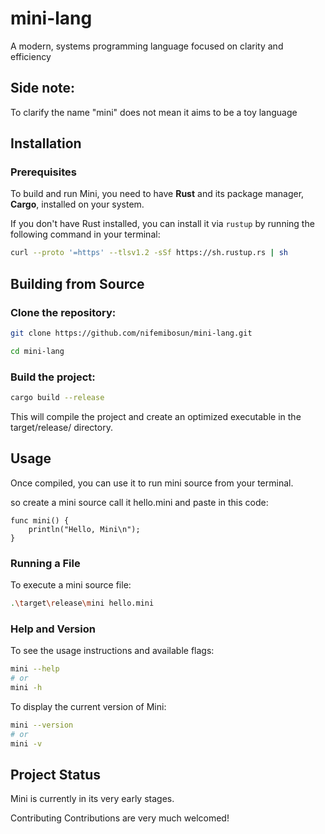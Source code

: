 # mini-lang
A modern, systems programming language focused on clarity and efficiency

## Side note: 
To clarify the name "mini" does not mean it aims to be a toy language

## Installation

### Prerequisites

To build and run Mini, you need to have **Rust** and its package manager, **Cargo**, installed on your system.

If you don't have Rust installed, you can install it via `rustup` by running the following command in your terminal:

```bash
curl --proto '=https' --tlsv1.2 -sSf https://sh.rustup.rs | sh
```

## Building from Source

### Clone the repository: 
```bash
git clone https://github.com/nifemibosun/mini-lang.git

cd mini-lang
```

### Build the project:
```bash
cargo build --release
```
This will compile the project and create an optimized executable in the target/release/ directory.


## Usage
Once compiled, you can use it to run mini source from your terminal.

so create a mini source call it hello.mini and paste in this code:
```mini
func mini() {
    println("Hello, Mini\n");
}
```

### Running a File
To execute a mini source file:

``` bash
.\target\release\mini hello.mini
```


### Help and Version
To see the usage instructions and available flags:
```bash
mini --help
# or
mini -h
```

To display the current version of Mini:
```bash
mini --version
# or
mini -v
```


## Project Status
Mini is currently in its very early stages.

Contributing
Contributions are very much welcomed!